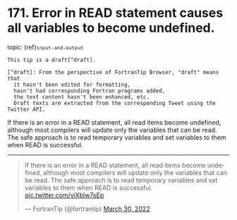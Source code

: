 # <span class='text-muted'>171.</span> Error in READ statement causes all variables to become undefined.

<span style='font-size: small;' class='text-muted'>topic: {ref}`input-and-output`</span>

```{note}
This tip is a draft[^draft].

[^draft]: From the perspective of FortranTip Browser, "draft" means that
  it hasn't been edited for formatting,
  hasn't had corresponding Fortran programs added,
  the text content hasn't been enhanced, etc.
  Draft texts are extracted from the corresponding Tweet using the Twitter API.
```

If there is an error in a READ statement, all read items become undefined, although most compilers will update only the variables that can be read. The safe approach is to read temporary variables and set variables to them when READ is successful.


---

<blockquote class="twitter-tweet"><p lang="en" dir="ltr">If there is an error in a READ statement, all read items become undefined, although most compilers will update only the variables that can be read. The safe approach is to read temporary variables and set variables to them when READ is successful. <a href="https://t.co/viXblw7sEp">pic.twitter.com/viXblw7sEp</a></p>&mdash; FortranTip (@fortrantip) <a href="https://twitter.com/fortrantip/status/1509144120404676611?ref_src=twsrc%5Etfw">March 30, 2022</a></blockquote><script async src="https://platform.twitter.com/widgets.js" charset="utf-8"></script>